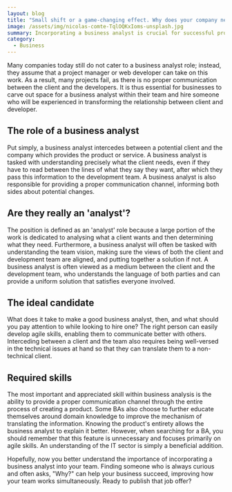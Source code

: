 ```yaml
---
layout: blog
title: "Small shift or a game-changing effect. Why does your company need a business analyst?"
image: /assets/img/nicolas-comte-TqlOQKxIoms-unsplash.jpg
summary: Incorporating a business analyst is crucial for successful projects, bridging the gap between clients and developers with key skills in communication, analysis, and technical understanding, enhancing team efficiency and project outcomes.
category:
  - Business 
---
```


Many companies today still do not cater to a business analyst role; instead, they assume that a project manager or web developer can take on this work. As a result, many projects fail, as there is no proper communication between the client and the developers. It is thus essential for businesses to carve out space for a business analyst within their team and hire someone who will be experienced in transforming the relationship between client and developer.

## The role of a business analyst
Put simply, a business analyst intercedes between a potential client and the company which provides the product or service. A business analyst is tasked with understanding precisely what the client needs, even if they have to read between the lines of what they say they want, after which they pass this information to the development team. A business analyst is also responsible for providing a proper communication channel, informing both sides about potential changes.

## Are they really an 'analyst'?
The position is defined as an 'analyst' role because a large portion of the work is dedicated to analysing what a client wants and then determining what they need. Furthermore, a business analyst will often be tasked with understanding the team vision, making sure the views of both the client and development team are aligned, and putting together a solution if not. A business analyst is often viewed as a medium between the client and the development team, who understands the language of both parties and can provide a uniform solution that satisfies everyone involved.

## The ideal candidate
What does it take to make a good business analyst, then, and what should you pay attention to while looking to hire one? The right person can easily develop agile skills, enabling them to communicate better with others. Interceding between a client and the team also requires being well-versed in the technical issues at hand so that they can translate them to a non-technical client.

## Required skills
The most important and appreciated skill within business analysis is the ability to provide a proper communication channel through the entire process of creating a product. Some BAs also choose to further educate themselves around domain knowledge to improve the mechanism of translating the information. Knowing the product's entirety allows the business analyst to explain it better. However, when searching for a BA, you should remember that this feature is unnecessary and focuses primarily on agile skills. An understanding of the IT sector is simply a beneficial addition.

Hopefully, now you better understand the importance of incorporating a business analyst into your team. Finding someone who is always curious and often asks, "Why?" can help your business succeed, improving how your team works simultaneously. Ready to publish that job offer?
